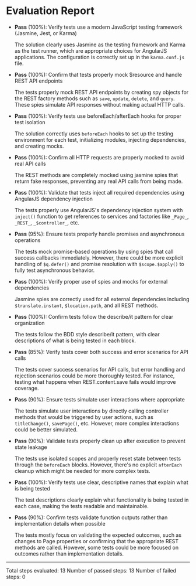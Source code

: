 # Evaluation Report

- **Pass** (100%): Verify tests use a modern JavaScript testing framework (Jasmine, Jest, or Karma)
  
  The solution clearly uses Jasmine as the testing framework and Karma as the test runner, which are appropriate choices for AngularJS applications. The configuration is correctly set up in the `karma.conf.js` file.

- **Pass** (100%): Confirm that tests properly mock $resource and handle REST API endpoints
  
  The tests properly mock REST API endpoints by creating spy objects for the REST factory methods such as `save`, `update`, `delete`, and `query`. These spies simulate API responses without making actual HTTP calls.

- **Pass** (100%): Verify tests use beforeEach/afterEach hooks for proper test isolation
  
  The solution correctly uses `beforeEach` hooks to set up the testing environment for each test, initializing modules, injecting dependencies, and creating mocks.

- **Pass** (100%): Confirm all HTTP requests are properly mocked to avoid real API calls
  
  The REST methods are completely mocked using jasmine spies that return fake responses, preventing any real API calls from being made.

- **Pass** (100%): Validate that tests inject all required dependencies using AngularJS dependency injection
  
  The tests properly use AngularJS's dependency injection system with `inject()` function to get references to services and factories like `_Page_`, `_REST_`, `_$controller_`, etc.

- **Pass** (95%): Ensure tests properly handle promises and asynchronous operations
  
  The tests mock promise-based operations by using spies that call success callbacks immediately. However, there could be more explicit handling of `$q.defer()` and promise resolution with `$scope.$apply()` to fully test asynchronous behavior.

- **Pass** (100%): Verify proper use of spies and mocks for external dependencies
  
  Jasmine spies are correctly used for all external dependencies including `$translate.instant`, `$location.path`, and all REST methods.

- **Pass** (100%): Confirm tests follow the describe/it pattern for clear organization
  
  The tests follow the BDD style describe/it pattern, with clear descriptions of what is being tested in each block.

- **Pass** (85%): Verify tests cover both success and error scenarios for API calls
  
  The tests cover success scenarios for API calls, but error handling and rejection scenarios could be more thoroughly tested. For instance, testing what happens when REST.content.save fails would improve coverage.

- **Pass** (90%): Ensure tests simulate user interactions where appropriate
  
  The tests simulate user interactions by directly calling controller methods that would be triggered by user actions, such as `titleChange()`, `savePage()`, etc. However, more complex interactions could be better simulated.

- **Pass** (90%): Validate tests properly clean up after execution to prevent state leakage
  
  The tests use isolated scopes and properly reset state between tests through the `beforeEach` blocks. However, there's no explicit `afterEach` cleanup which might be needed for more complex tests.

- **Pass** (100%): Verify tests use clear, descriptive names that explain what is being tested
  
  The test descriptions clearly explain what functionality is being tested in each case, making the tests readable and maintainable.

- **Pass** (90%): Confirm tests validate function outputs rather than implementation details when possible
  
  The tests mostly focus on validating the expected outcomes, such as changes to Page properties or confirming that the appropriate REST methods are called. However, some tests could be more focused on outcomes rather than implementation details.

---

Total steps evaluated: 13
Number of passed steps: 13
Number of failed steps: 0